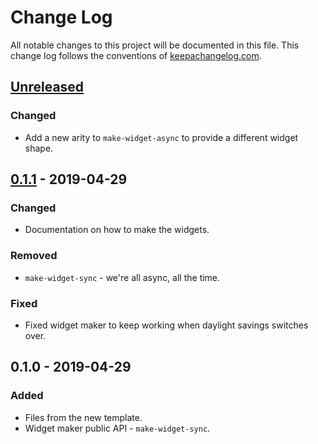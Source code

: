 # Change Log
All notable changes to this project will be documented in this file. This change log follows the conventions of [keepachangelog.com](http://keepachangelog.com/).

## [Unreleased]
### Changed
- Add a new arity to `make-widget-async` to provide a different widget shape.

## [0.1.1] - 2019-04-29
### Changed
- Documentation on how to make the widgets.

### Removed
- `make-widget-sync` - we're all async, all the time.

### Fixed
- Fixed widget maker to keep working when daylight savings switches over.

## 0.1.0 - 2019-04-29
### Added
- Files from the new template.
- Widget maker public API - `make-widget-sync`.

[Unreleased]: https://github.com/your-name/training-planner/compare/0.1.1...HEAD
[0.1.1]: https://github.com/your-name/training-planner/compare/0.1.0...0.1.1
